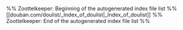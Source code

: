 %% Zoottelkeeper: Beginning of the autogenerated index file list  %%
 [[douban.com/doulist/_Index_of_doulist|_Index_of_doulist]]
%% Zoottelkeeper: End of the autogenerated index file list  %%
